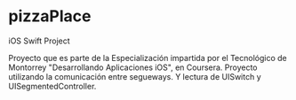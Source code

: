 # pizzaPlace
iOS Swift Project

Proyecto que es parte de la Especialización impartida por el Tecnológico de Montorrey "Desarrollando Aplicaciones iOS", en Coursera.
Proyecto utilizando la comunicación entre segueways. Y lectura de UISwitch y UISegmentedController.
